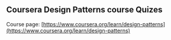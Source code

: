 ## Coursera Design Patterns course Quizes

Course page: [https://www.coursera.org/learn/design-patterns](https://www.coursera.org/learn/design-patterns)
